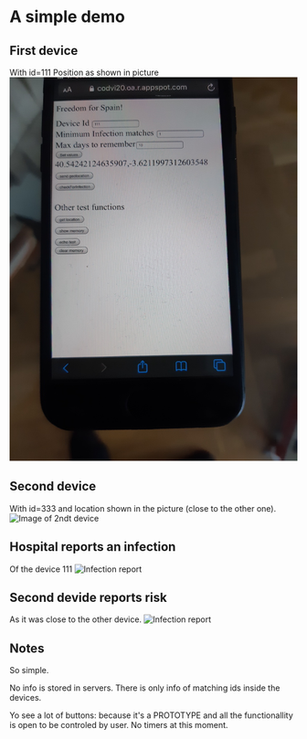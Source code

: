 # A simple demo

## First device
With id=111
Position as shown in picture
![Image of 1st device](doc/20200429_184909.jpg)

## Second device
With id=333 and location shown in the picture (close to the other one).
![Image of 2ndt device](doc/20200429_184917.jpg)

## Hospital reports an infection
Of the device 111
![Infection report](doc/20200429_185053.jpg)

## Second devide reports risk
As it was close to the other device.
![Infection report](doc/20200429_185118.jpg)

## Notes
So simple.

No info is stored in servers. There is only info of matching ids inside
the devices.

Yo see a lot of buttons: because it's a PROTOTYPE and all the functionallity
is open to be controled by user. No timers at this moment.
